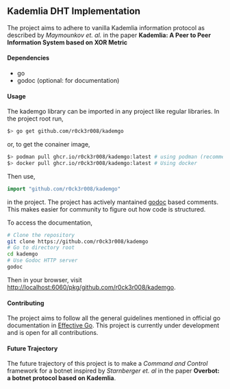 ## Kademlia DHT Implementation

The project aims to adhere to vanilla Kademlia information protocol as described by _Maymounkov et. al._ in the paper __Kademlia: A Peer to Peer Information System based on XOR Metric__

#### Dependencies
* go
* godoc (optional: for documentation)

#### Usage
The kademgo library can be imported in any project like regular libraries.
In the project root run,
```bash
$> go get github.com/r0ck3r008/kademgo
```
or, to get the conainer image,
```bash
$> podman pull ghcr.io/r0ck3r008/kademgo:latest # using podman (recommended)
$> docker pull ghcr.io/r0ck3r008/kademgo:latest # Using docker
```
Then use,
```go
import "github.com/r0ck3r008/kademgo"
```
in the project.
The project has actively mantained [godoc](https://blog.golang.org/godoc) based comments. This makes easier for community to figure out how code is structured.

To access the documentation,
```bash
# Clone the repository
git clone https://github.com/r0ck3r008/kademgo
# Go to directory root
cd kademgo
# Use Godoc HTTP server
godoc
```
Then in your browser, visit <http://localhost:6060/pkg/github.com/r0ck3r008/kademgo>.

#### Contributing
The project aims to follow all the general guidelines mentioned in official go documentation in [Effective Go](https://golang.org/doc/effective_go.html).
This project is currently under development and is open for all contributions.

#### Future Trajectory
The future trajectory of this project is to make a _Command and Control_ framework for a botnet inspired by _Starnberger et. al_ in the paper __Overbot: a botnet protocol based on Kademlia__.
